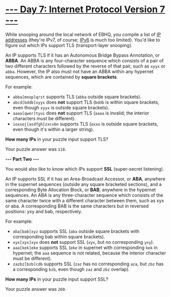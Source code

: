 # [--- Day 7: Internet Protocol Version 7 ---](http://adventofcode.com/2016/day/7)

While snooping around the local network of EBHQ, you compile a list of [IP addresses](https://en.wikipedia.org/wiki/IP_address) (they're IPv7, of course; [IPv6](https://en.wikipedia.org/wiki/IPv6) is much too limited). You'd like to figure out which IPs support TLS (transport-layer snooping).

An IP supports TLS if it has an Autonomous Bridge Bypass Annotation, or **ABBA**. An ABBA is any four-character sequence which consists of a pair of two different characters followed by the reverse of that pair, such as ``xyyx`` or ``abba``. However, the IP also must not have an ABBA within any hypernet sequences, which are contained by **square brackets**.

For example:

 - ``abba[mnop]qrst`` supports TLS (``abba`` outside square brackets).
 - ``abcd[bddb]xyyx`` does **not** support TLS (``bddb`` is within square brackets, even though ``xyyx`` is outside square brackets).
 - ``aaaa[qwer]tyui`` does **not** support TLS (``aaaa`` is invalid; the interior characters must be different).
 - ``ioxxoj[asdfgh]zxcvbn`` supports TLS (``oxxo`` is outside square brackets, even though it's within a larger string).  
 
**How many IPs** in your puzzle input support TLS?

Your puzzle answer was ``118``.

**--- Part Two ---**

You would also like to know which IPs support **SSL** (super-secret listening).

An IP supports SSL if it has an Area-Broadcast Accessor, or **ABA**, anywhere in the supernet sequences (outside any square bracketed sections), and a corresponding Byte Allocation Block, or **BAB**, anywhere in the hypernet sequences. An ABA is any three-character sequence which consists of the same character twice with a different character between them, such as xyx or aba. A corresponding BAB is the same characters but in reversed positions: yxy and bab, respectively.

For example:

- ``aba[bab]xyz`` supports SSL (``aba`` outside square brackets with corresponding bab within square brackets).
- ``xyx[xyx]xyx`` does **not** support SSL (``xyx``, but no corresponding ``yxy``).
- ``aaa[kek]eke`` supports SSL (``eke`` in supernet with corresponding ``kek`` in hypernet; the ``aaa`` sequence is not related, because the interior character must be different).
- ``zazbz[bzb]cdb`` supports SSL (``zaz`` has no corresponding ``aza``, but ``zbz`` has a corresponding ``bzb``, even though ``zaz`` and ``zbz`` overlap).  

**How many IPs** in your puzzle input support SSL?

Your puzzle answer was ``260``.
